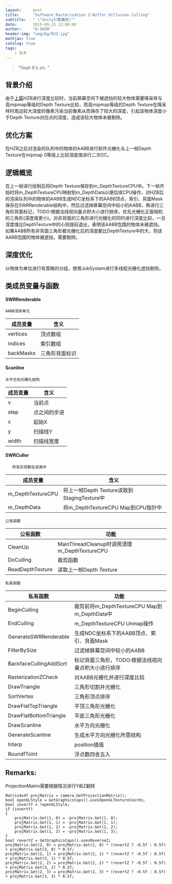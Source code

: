 ```yaml
---
layout:     post
title:      "Software Rasterization Z-Buffer Ocllusion Culling"
subtitle:   " \"Unity引擎魔改\""
date:       2019-09-23 12:00:00
author:     "A-SHIN"
header-img: "img/bg/022.jpg"
mathjax: true
catalog: true
tags:
    - 技术
---
```


> “Yeah It's on. ”

## 背景介绍  
由于[上篇](https://huangx916.github.io/2019/09/16/hzb/)HZB进行深度比较时，当前屏幕空间下被遮挡的较大物体需要降采样与高mipmap等级的Depth Texture比较，而高mipmap等级的Depth Texture在降采样时周边较大深度的像素污染当前像素从而保存了较大的深度，引起该物体深度小于Depth Texture对应点的深度，造成该较大物体未被剔除。

## 优化方案
在HZB之后对渲染的队列中的物体的AABB进行软件光栅化与上一帧Depth Texture在mipmap 0等级上比较深度值进行二次OC。

## 逻辑概览
在上一帧进行绘制后将Depth Texture保存到m_DepthTextureCPU中。下一帧开始时将m_DepthTextureCPU映射到m_DepthData以便后续CPU操作，对HZB后的渲染队列中的物体的AABB生成NDC坐标系下的AABB顶点、索引、背面Mask保存在SWRRenderable结构中，然后过滤掉屏幕空间中较小的AABB，再进行三角形背面标记，TODO:根据法线视向量点积大小进行排序，优先光栅化正面相机的三角形(深度值更小)。对非背面的三角形进行光栅化的同时进行深度比较，一旦深度值比DepthTexture中的小则提前退出，表明该AABB包围的物体未被遮挡。如果AABB所有非背面三角形都光栅化后的深度都比DepthTexture中的大，则该AABB包围的物体被遮挡，需要剔除。

## 深度优化
以物体为单位进行有策略的分组，使用JobSystem进行多线程光栅化遮挡剔除。

## 类成员变量与函数
#### SWRRenderable
    AABB渲染单元  

| 成员变量 | 含义 |
| ---- | ---- |
| vertices | 顶点数组 |
| indices | 索引数组 |
| backMasks | 三角形背面标识 |

#### Scanline
    水平方向光栅化结构  

| 成员变量 | 含义 |
| ---- | ---- |
| v | 当前点 |
| step | 点之间的步进 |
| x | 起始X |
| y | 扫描线Y |
| width | 扫描线宽度 |

#### SWRCuller
       所有实现都在该类中  

| 成员变量 | 含义 |
| ---- | ---- |
| m_DepthTextureCPU | 将上一帧Depth Texture读取到StagingTexture中 |
| m_DepthData	| 将m_DepthTextureCPU Map到CPU指针中 |

    公有函数  

| 公有函数 | 功能 |
| ---- | ---- |
| CleanUp	| MainThreadCleanup时调用清理m_DepthTextureCPU |
| DoCulling |	裁剪函数 |
| ReadDepthTexture | 读取上一帧Depth Texture |

    私有函数  

| 私有函数 | 功能 |
| ---- | ---- |
| BeginCulling | 裁剪前将m_DepthTextureCPU Map到m_DepthData中 |
| EndCulling | m_DepthTextureCPU Unmap操作 |
| GenerateSWRRenderable | 生成NDC坐标系下的AABB顶点、索引、背面Mask |
| FilterBySize | 过滤掉屏幕空间中较小的AABB |
| BackfaceCullingAddSort | 标记背面三角形，TODO:根据法线视向量点积大小进行排序 |
| RasterizationZCheck |	对AABB光栅化并进行深度比较 |
| DrawTriangle | 三角形切割并光栅化 |
| SortVertex | 三角形顶点排序 |
| DrawFlatTopTriangle | 平顶三角形光栅化 |
| DrawFlatBottomTriangle | 平底三角形光栅化 |
| DrawScanline | 水平方向光栅化 |
| GenerateScanline | 生成水平方向光栅化所需结构 |
| Interp | position插值 |
| RoundfToInt | 浮点数四舍五入 |

## Remarks:
ProjectionMatrix需要根据情况进行Y和Z翻转
```
Matrix4x4f projMatrix = camera.GetProjectionMatrix();
bool openGLStyle = GetGraphicsCaps().usesOpenGLTextureCoords;
bool invertY = !openGLStyle;
if (invertY)
{
	projMatrix.Get(1, 0) = -projMatrix.Get(1, 0);
	projMatrix.Get(1, 1) = -projMatrix.Get(1, 1);
	projMatrix.Get(1, 2) = -projMatrix.Get(1, 2);
	projMatrix.Get(1, 3) = -projMatrix.Get(1, 3);
}
bool revertZ = GetGraphicsCaps().usesReverseZ;
projMatrix.Get(2, 0) = projMatrix.Get(2, 0) * (revertZ ? -0.5f : 0.5f) + projMatrix.Get(3, 0) * 0.5f;
projMatrix.Get(2, 1) = projMatrix.Get(2, 1) * (revertZ ? -0.5f : 0.5f) + projMatrix.Get(3, 1) * 0.5f;
projMatrix.Get(2, 2) = projMatrix.Get(2, 2) * (revertZ ? -0.5f : 0.5f) + projMatrix.Get(3, 2) * 0.5f;
projMatrix.Get(2, 3) = projMatrix.Get(2, 3) * (revertZ ? -0.5f : 0.5f) + projMatrix.Get(3, 3) * 0.5f;
```